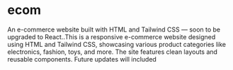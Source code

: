 # ecom
An e-commerce website built with HTML and Tailwind CSS — soon to be upgraded to React..This is a responsive e-commerce website designed using HTML and Tailwind CSS, showcasing various product categories like electronics, fashion, toys, and more. The site features clean layouts and reusable components. Future updates will included
